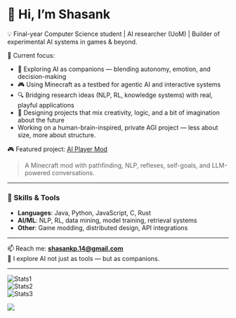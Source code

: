 # 👋 Hi, I’m Shasank  

💡 Final-year Computer Science student | AI researcher (UoM) | Builder of experimental AI systems in games & beyond.  

🚀 Current focus:  
- 🤖 Exploring AI as companions — blending autonomy, emotion, and decision-making  
- 🎮 Using Minecraft as a testbed for agentic AI and interactive systems  
- 🔍 Bridging research ideas (NLP, RL, knowledge systems) with real, playful applications  
- 🌌 Designing projects that mix creativity, logic, and a bit of imagination about the future  
- Working on a human-brain-inspired, private AGI project — less about size, more about structure.  

🎮 Featured project: [AI Player Mod](https://github.com/shasankp000/AI-Player)  
> A Minecraft mod with pathfinding, NLP, reflexes, self-goals, and LLM-powered conversations.  

---

### 🔧 Skills & Tools  
- **Languages**: Java, Python, JavaScript, C, Rust  
- **AI/ML**: NLP, RL, data mining, model training, retrieval systems  
- **Other**: Game modding, distributed design, API integrations  

---

📫 Reach me: **shasankp.14@gmail.com**  
🌌 I explore AI not just as tools — but as companions.  

---

![Stats1](https://github-readme-stats.vercel.app/api?username=shasankp000&theme=tokyonight&show_icons=true&hide_border=true&count_private=true)  
![Stats2](https://github-readme-stats.vercel.app/api/top-langs/?username=shasankp000&theme=tokyonight&show_icons=true&hide_border=true&layout=compact)  
![Stats3](https://github-readme-streak-stats.herokuapp.com/?user=shasankp000&theme=tokyonight&hide_border=true)  

[![](https://visitcount.itsvg.in/api?id=shasankp000&label=Profile%20Views&color=0&icon=0&pretty=false)](https://visitcount.itsvg.in)  
